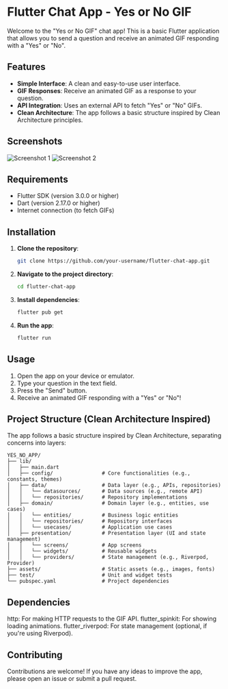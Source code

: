 # Flutter Chat App - Yes or No GIF

Welcome to the "Yes or No GIF" chat app! This is a basic Flutter application that allows you to send a question and receive an animated GIF responding with a "Yes" or "No".

## Features

- **Simple Interface**: A clean and easy-to-use user interface.
- **GIF Responses**: Receive an animated GIF as a response to your question.
- **API Integration**: Uses an external API to fetch "Yes" or "No" GIFs.
- **Clean Architecture**: The app follows a basic structure inspired by Clean Architecture principles.

## Screenshots

![Screenshot 1](screenshots/screenshot1.png)
![Screenshot 2](screenshots/screenshot2.png)

## Requirements

- Flutter SDK (version 3.0.0 or higher)
- Dart (version 2.17.0 or higher)
- Internet connection (to fetch GIFs)

## Installation

1. **Clone the repository**:
   ```bash
   git clone https://github.com/your-username/flutter-chat-app.git
2. **Navigate to the project directory**:
   ```bash
   cd flutter-chat-app
3. **Install dependencies**:
   ```bash
   flutter pub get
4. **Run the app**:
   ```bash
   flutter run
## Usage

1. Open the app on your device or emulator.
2. Type your question in the text field.
3. Press the "Send" button.
4. Receive an animated GIF responding with a "Yes" or "No"!

## Project Structure (Clean Architecture Inspired)

The app follows a basic structure inspired by Clean Architecture, separating concerns into layers:

```
YES_NO_APP/
├── lib/
│   ├── main.dart
│   ├── config/                # Core functionalities (e.g., constants, themes)
│   ├── data/                  # Data layer (e.g., APIs, repositories)
│   │   └── datasources/       # Data sources (e.g., remote API)
│   │   └── repositories/      # Repository implementations
│   ├── domain/                # Domain layer (e.g., entities, use cases)
│   │   └── entities/          # Business logic entities
│   │   └── repositories/      # Repository interfaces
│   │   └── usecases/          # Application use cases
│   ├── presentation/          # Presentation layer (UI and state management)
│   │   └── screens/           # App screens
│   │   └── widgets/           # Reusable widgets
│   │   └── providers/         # State management (e.g., Riverpod, Provider)
├── assets/                    # Static assets (e.g., images, fonts)
├── test/                      # Unit and widget tests
└── pubspec.yaml               # Project dependencies
```
## Dependencies

http: For making HTTP requests to the GIF API.
flutter_spinkit: For showing loading animations.
flutter_riverpod: For state management (optional, if you're using Riverpod).

## Contributing
Contributions are welcome! If you have any ideas to improve the app, please open an issue or submit a pull request.
